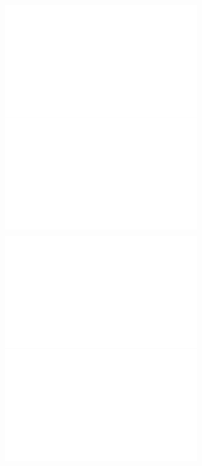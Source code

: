 <!-- Dark Mode -->
![](https://raw.githubusercontent.com/raphvalleecem/github-stats/master/generated/overview.svg#gh-dark-mode-only)
![](https://raw.githubusercontent.com/raphvalleecem/github-stats/master/generated/languages.svg#gh-dark-mode-only)
<!-- Light Mode -->
![](https://raw.githubusercontent.com/raphvalleecem/github-stats/master/generated/overview.svg#gh-light-mode-only)
![](https://raw.githubusercontent.com/raphvalleecem/github-stats/master/generated/languages.svg#gh-light-mode-only)
